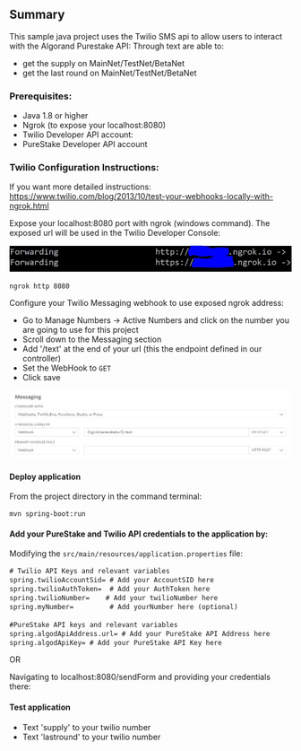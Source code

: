 ## Summary

This sample java project uses the Twilio SMS api to allow users to interact with the Algorand Purestake API:
Through text are able to:
- get the supply on MainNet/TestNet/BetaNet
- get the last round on MainNet/TestNet/BetaNet


### Prerequisites:
- Java 1.8 or higher
- Ngrok (to expose your localhost:8080)
- Twilio Developer API account: 
- PureStake Developer API account


### Twilio Configuration Instructions:
If you want more detailed instructions: https://www.twilio.com/blog/2013/10/test-your-webhooks-locally-with-ngrok.html


Expose your localhost:8080 port with ngrok (windows command). The exposed url will be 
used in the Twilio Developer Console:

![Ngrok generated url](ngrokImage.jpg)

```
ngrok http 8080 
```

Configure your Twilio Messaging webhook to use exposed ngrok address:
- Go to Manage Numbers ->  Active Numbers and click on the number you are going to use for this project
- Scroll down to the Messaging section
- Add '/text' at the end of your url (this the endpoint defined in our controller)
- Set the WebHook to `GET`
- Click save


![Twlio Developer Console](twilioImage.jpg)


#### Deploy application
From the project directory in the command terminal: 

```
mvn spring-boot:run
```

#### Add your PureStake and Twilio API credentials to the application by:

Modifying the `src/main/resources/application.properties` file:	

```
# Twilio API Keys and relevant variables
spring.twilioAccountSid= # Add your AccountSID here 
spring.twilioAuthToken=  # Add your AuthToken here 
spring.twilioNumber=	# Add your twilioNumber here 
spring.myNumber=         # Add yourNumber here (optional)

#PureStake API keys and relevant variables
spring.algodApiAddress.url= # Add your PureStake API Address here
spring.algodApiKey= # Add your PureStake API Key here
```

OR 

Navigating to localhost:8080/sendForm and providing your credentials there:


#### Test application
- Text 'supply' to your twilio number
- Text 'lastround' to your twilio number






